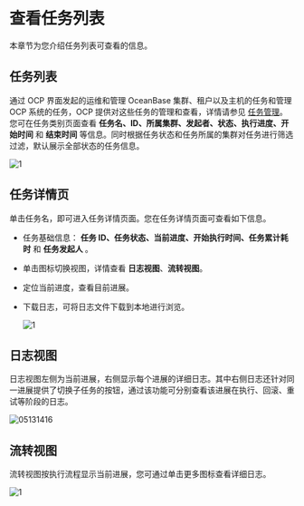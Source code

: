 查看任务列表
===========================

本章节为您介绍任务列表可查看的信息。

任务列表
-------------------------

通过 OCP 界面发起的运维和管理 OceanBase 集群、租户以及主机的任务和管理 OCP 系统的任务，OCP 提供对这些任务的管理和查看，详情请参见 [任务管理](../../1000.system-management-features/1300.view-task-details-1.md)。您可在任务类别页面查看 **任务名、ID、所属集群、发起者、状态、执行进度、开始时间** 和 **结束时间** 等信息。同时根据任务状态和任务所属的集群对任务进行筛选过滤，默认展示全部状态的任务信息。

![1](https://help-static-aliyun-doc.aliyuncs.com/assets/img/zh-CN/9372730261/p268954.png)

任务详情页
--------------------------

单击任务名，即可进入任务详情页面。您在任务详情页面可查看如下信息。

* 任务基础信息： **任务 ID、任务状态、当前进度、开始执行时间、任务累计耗时** 和 **任务发起人** 。

* 单击图标切换视图，详情查看 **日志视图**、**流转视图**。

* 定位当前进度，查看目前进展。

* 下载日志，可将日志文件下载到本地进行浏览。

  ![1](https://obbusiness-private.oss-cn-shanghai.aliyuncs.com/doc/img/ocp/%E4%BB%BB%E5%8A%A1id.png)

日志视图
-------------------------

日志视图左侧为当前进展，右侧显示每个进展的详细日志。其中右侧日志还针对同一进展提供了切换子任务的按钮，通过该功能可分别查看该进展在执行、回滚、重试等阶段的日志。

![05131416](https://help-static-aliyun-doc.aliyuncs.com/assets/img/zh-CN/2834090261/p273320.png)

流转视图
-------------------------

流转视图按执行流程显示当前进展，您可通过单击更多图标查看详细日志。

![1](https://help-static-aliyun-doc.aliyuncs.com/assets/img/zh-CN/0472730261/p268964.png)
